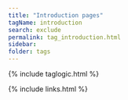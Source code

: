```yaml
---
title: "Introduction pages"
tagName: introduction
search: exclude
permalink: tag_introduction.html
sidebar: 
folder: tags
---
```

{% include taglogic.html %}

{% include links.html %}
